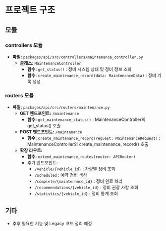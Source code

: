 # 프로젝트 구조

## 모듈

### controllers 모듈
- **파일:** `packages/api/src/controllers/maintenance_controller.py`
  - **클래스:** `MaintenanceController`
    - **함수:** `get_status()` : 정비 시스템 상태 및 정비 정보 조회
    - **함수:** `create_maintenance_record(data: MaintenanceData)` : 정비 기록 생성

### routers 모듈
- **파일:** `packages/api/src/routers/maintenance.py`
  - **GET 엔드포인트:** `/maintenance`
    - **함수:** `get_maintenance_status()` : MaintenanceController의 get_status() 호출
  - **POST 엔드포인트:** `/maintenance`
    - **함수:** `create_maintenance_record(request: MaintenanceRequest)` : MaintenanceController의 create_maintenance_record() 호출
  - **확장 라우트:**
    - **함수:** `extend_maintenance_routes(router: APIRouter)`
    - 추가 엔드포인트:
      - `/vehicle/{vehicle_id}` : 차량별 정비 조회
      - `/scheduled` : 예약 정비 생성
      - `/complete/{maintenance_id}` : 정비 완료 처리
      - `/recommendations/{vehicle_id}` : 정비 권장 사항 조회
      - `/statistics/{vehicle_id}` : 정비 통계 조회

## 기타
- 추후 필요한 기능 및 Legacy 코드 정리 예정 